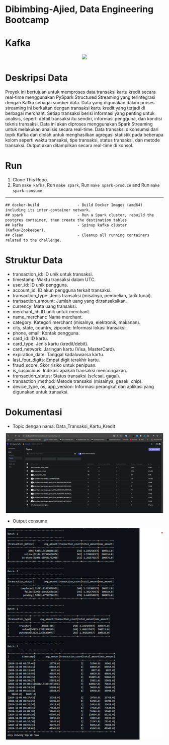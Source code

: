 # Dibimbing-Ajied, Data Engineering Bootcamp

# Kafka

<div style="text-align: center;">
  <img src="https://cdn.prod.website-files.com/6659da8aecd70e0898c0d7ed/66a7d73ac95f1329da7ff2f3_blog-kafkaspark-hero.png" width="500">
</div>

# Deskripsi Data
Proyek ini bertujuan untuk memproses data transaksi kartu kredit secara real-time menggunakan PySpark Structured Streaming yang terintegrasi dengan Kafka sebagai sumber data.
Data yang digunakan dalam proses streaming ini berkaitan dengan transaksi kartu kredit yang terjadi di berbagai merchant. Setiap transaksi berisi informasi yang penting untuk analisis, seperti detail transaksi itu sendiri, informasi pengguna, dan kondisi teknis transaksi. Data ini akan diproses menggunakan Spark Streaming untuk melakukan analisis secara real-time. Data transaksi dikonsumsi dari topik Kafka dan diolah untuk menghasilkan agregasi statistik pada beberapa kolom seperti waktu transaksi, tipe transaksi, status transaksi, dan metode transaksi. Output akan ditampilkan secara real-time di konsol.

# Run
1. Clone This Repo.
2. Run `make kafka`, Run `make spark`, Run `make spark-produce` and Run `make spark-consume`

---
```
## docker-build                 - Build Docker Images (amd64) including its inter-container network.
## spark                        - Run a Spark cluster, rebuild the postgres container, then create the destination tables
## kafka                        - Spinup kafka cluster (Kafka+Zookeeper).
## clean                        - Cleanup all running containers related to the challenge.
```

# Struktur Data
- transaction_id: ID unik untuk transaksi.
- timestamp: Waktu transaksi dalam UTC.
- user_id: ID unik pengguna.
- account_id: ID akun pengguna terkait transaksi.
- transaction_type: Jenis transaksi (misalnya, pembelian, tarik tunai).
- transaction_amount: Jumlah uang yang ditransaksikan.
- currency: Mata uang transaksi.
- merchant_id: ID unik untuk merchant.
- name_merchant: Nama merchant.
- category: Kategori merchant (misalnya, elektronik, makanan).
- city, state, country, zipcode: Informasi lokasi transaksi.
- phone, email: Kontak pengguna.
- card_id: ID kartu.
- card_type: Jenis kartu (kredit/debit).
- card_network: Jaringan kartu (Visa, MasterCard).
- expiration_date: Tanggal kadaluwarsa kartu.
- last_four_digits: Empat digit terakhir kartu.
- fraud_score: Skor risiko untuk penipuan.
- is_suspicious: Indikasi apakah transaksi mencurigakan.
- transaction_status: Status transaksi (selesai, gagal).
- transaction_method: Metode transaksi (misalnya, gesek, chip).
- device_type, os, app_version: Informasi perangkat dan aplikasi yang digunakan untuk transaksi.

# Dokumentasi

- Topic dengan nama: Data_Transaksi_Kartu_Kredit
<div style="text-align: center;">
    <img src="./images/kafka.png" alt="Architecture Overview" width="500"/>
</div>

- Output consume
<div style="text-align: center;">
    <img src="./images/output_new.png" alt="Architecture Overview" width="500"/>
</div>
